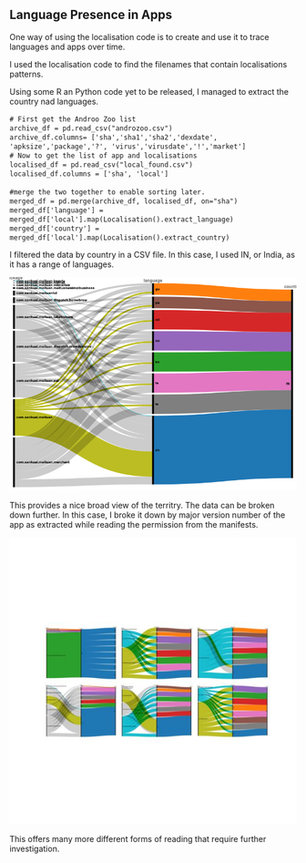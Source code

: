 ##  Language Presence in Apps

One way of using the localisation code is to create and use it to trace languages and apps over time. 

I used the localisation code to find the filenames that contain localisations patterns. 

Using some R an Python code yet to be released, I managed to extract the country nad languages. 

```
# First get the Androo Zoo list
archive_df = pd.read_csv("androzoo.csv")
archive_df.columns= ['sha','sha1','sha2','dexdate', 'apksize','package','?', 'virus','virusdate','!','market']
# Now to get the list of app and localisations
localised_df = pd.read_csv("local_found.csv")
localised_df.columns = ['sha', 'local']

#merge the two together to enable sorting later. 
merged_df = pd.merge(archive_df, localised_df, on="sha")
merged_df['language'] = merged_df['local'].map(Localisation().extract_language)
merged_df['country'] = merged_df['local'].map(Localisation().extract_country)
```

I filtered the data by country in a CSV file. In this case, I used IN, or India, as it has a range of languages. 

![All languages for an app ](../assets/meituan_language_country.png)

This provides a nice broad view of the territry. The data can be broken down further. In this case, I broke it down by major version number of the app as extracted while reading the permission from the manifests. 

![A Composite Image of Versions of an App with its languages](../assets/composite.jpg)

This offers many more different forms of reading that require further investigation. 